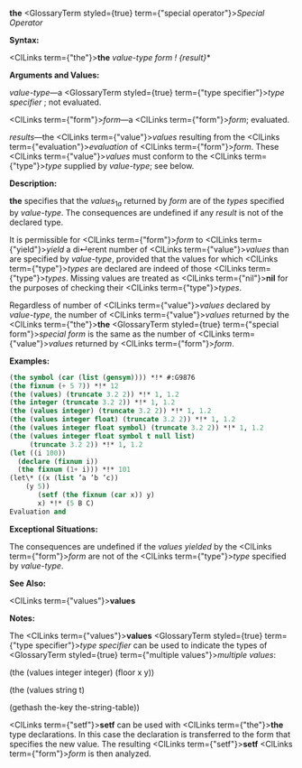 **the** <GlossaryTerm styled={true} term={"special operator"}><i>Special Operator</i></GlossaryTerm> 



**Syntax:** 



<ClLinks  term={"the"}><b>the</b></ClLinks> *value-type form ! \{result\}*\* 



**Arguments and Values:** 



*value-type*—a <GlossaryTerm styled={true} term={"type specifier"}><i>type specifier</i></GlossaryTerm> ; not evaluated. 



<ClLinks  term={"form"}><i>form</i></ClLinks>—a <ClLinks  term={"form"}><i>form</i></ClLinks>; evaluated. 



*results*—the <ClLinks  term={"value"}><i>values</i></ClLinks> resulting from the <ClLinks  term={"evaluation"}><i>evaluation</i></ClLinks> of <ClLinks  term={"form"}><i>form</i></ClLinks>. These <ClLinks  term={"value"}><i>values</i></ClLinks> must conform to the <ClLinks  term={"type"}><i>type</i></ClLinks> supplied by *value-type*; see below. 



**Description:** 



<b>the</b> specifies that the <i>values</i><sub>1<i>a</i></sub> returned by <i>form</i> are of the <i>types</i> specified by <i>value-type</i>. The consequences are undefined if any <i>result</i> is not of the declared type. 



It is permissible for <ClLinks  term={"form"}><i>form</i></ClLinks> to <ClLinks  term={"yield"}><i>yield</i></ClLinks> a di↵erent number of <ClLinks  term={"value"}><i>values</i></ClLinks> than are specified by *value-type*, provided that the values for which <ClLinks  term={"type"}><i>types</i></ClLinks> are declared are indeed of those <ClLinks  term={"type"}><i>types</i></ClLinks>. Missing values are treated as <ClLinks  term={"nil"}><b>nil</b></ClLinks> for the purposes of checking their <ClLinks  term={"type"}><i>types</i></ClLinks>. 



Regardless of number of <ClLinks  term={"value"}><i>values</i></ClLinks> declared by *value-type*, the number of <ClLinks  term={"value"}><i>values</i></ClLinks> returned by the <ClLinks  term={"the"}><b>the</b></ClLinks> <GlossaryTerm styled={true} term={"special form"}><i>special form</i></GlossaryTerm> is the same as the number of <ClLinks  term={"value"}><i>values</i></ClLinks> returned by <ClLinks  term={"form"}><i>form</i></ClLinks>. 



**Examples:**
```lisp
(the symbol (car (list (gensym)))) *!* #:G9876 
(the fixnum (+ 5 7)) *!* 12 
(the (values) (truncate 3.2 2)) *!* 1, 1.2 
(the integer (truncate 3.2 2)) *!* 1, 1.2 
(the (values integer) (truncate 3.2 2)) *!* 1, 1.2 
(the (values integer float) (truncate 3.2 2)) *!* 1, 1.2 
(the (values integer float symbol) (truncate 3.2 2)) *!* 1, 1.2 
(the (values integer float symbol t null list) 
     (truncate 3.2 2)) *!* 1, 1.2 
(let ((i 100)) 
  (declare (fixnum i)) 
  (the fixnum (1+ i))) *!* 101 
(let\* ((x (list ’a ’b ’c)) 
	(y 5)) 
       (setf (the fixnum (car x)) y) 
       x) *!* (5 B C) 
Evaluation and 

```
**Exceptional Situations:** 



The consequences are undefined if the *values yielded* by the <ClLinks  term={"form"}><i>form</i></ClLinks> are not of the <ClLinks  term={"type"}><i>type</i></ClLinks> specified by *value-type*. 



**See Also:** 



<ClLinks  term={"values"}><b>values</b></ClLinks> 



**Notes:** 



The <ClLinks  term={"values"}><b>values</b></ClLinks> <GlossaryTerm styled={true} term={"type specifier"}><i>type specifier</i></GlossaryTerm> can be used to indicate the types of <GlossaryTerm styled={true} term={"multiple values"}><i>multiple values</i></GlossaryTerm>: 



(the (values integer integer) (floor x y)) 



(the (values string t) 



(gethash the-key the-string-table)) 



<ClLinks  term={"setf"}><b>setf</b></ClLinks> can be used with <ClLinks  term={"the"}><b>the</b></ClLinks> type declarations. In this case the declaration is transferred to the form that specifies the new value. The resulting <ClLinks  term={"setf"}><b>setf</b></ClLinks> <ClLinks  term={"form"}><i>form</i></ClLinks> is then analyzed. 



